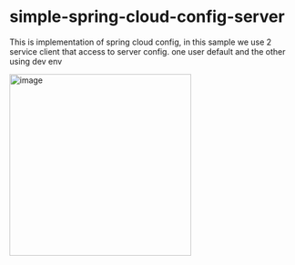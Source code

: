 # simple-spring-cloud-config-server

This is implementation of spring cloud config, in this sample we use 2 service client that access to server config.
one user default and the other using dev env

<img width="319" alt="image" src="https://github.com/kckrepository/simple-spring-cloud-config-server/assets/17265754/0003064f-92d2-42ad-a2a5-b58b2dfa6122">
